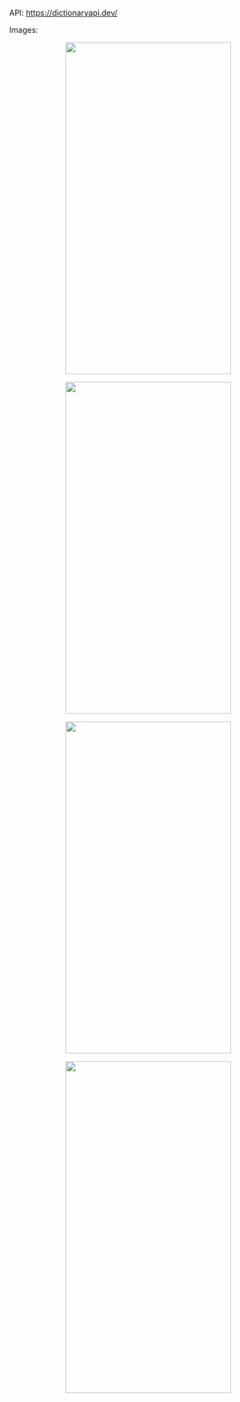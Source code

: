API: https://dictionaryapi.dev/


Images:


<p align="center"><img src="https://user-images.githubusercontent.com/91980956/143039481-e418c9c7-cd26-4d8b-b025-bfe45b19af3f.jpg" width="300" height="600" /></p><p align="center"><img src="https://user-images.githubusercontent.com/91980956/141682978-f3d952a7-1439-48de-bc4c-aa655bf24b59.jpg" width="300" height="600" /></p>



<p align="center"><img src="https://user-images.githubusercontent.com/91980956/142732763-e977cdc2-61bb-401c-a38c-71aebe4a7e59.jpg" width="300" height="600" /></p><p align="center"><img src="https://user-images.githubusercontent.com/91980956/141734350-36fa2fd6-dea8-4c0a-8dee-131d14b6bb8d.jpg" width="300" height="600" /></p>








